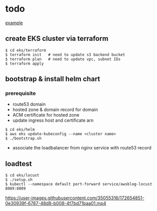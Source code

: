 # todo
[example](https://todo.roboto.info)

## create EKS cluster via terraform
```
$ cd eks/terraform
$ terraform init   # need to update s3 backend bucket
$ terraform plan   # need to update vpc, subnet IDs
$ terraform apply
```

## bootstrap & install helm chart
### prerequisite
 - route53 domain
 - hosted zone & domain record for domain
 - ACM certificate for hosted zone
 - update ingress host and certificate arn
```
$ cd eks/helm
$ aws eks update-kubeconfig --name <cluster name>
$ ./bootstrap.sh
```
 - associate the loadbalancer from nginx service with route53 record

## loadtest
```
$ cd eks/locust
$ ./setup.sh
$ kubectl --namespace default port-forward service/awsblog-locust 8089:8089
```

https://user-images.githubusercontent.com/35055316/172654851-0e30939f-6787-48d8-b008-4f7bd71baa01.mp4

